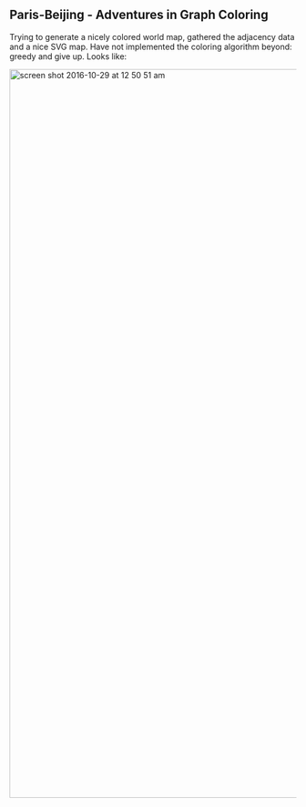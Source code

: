 ## Paris-Beijing - Adventures in Graph Coloring

Trying to generate a nicely colored world map, gathered the adjacency data and a nice SVG map.
Have not implemented the coloring algorithm beyond: greedy and give up. Looks like:

<img width="1280" alt="screen shot 2016-10-29 at 12 50 51 am" src="https://cloud.githubusercontent.com/assets/518488/19828133/6d61ff2e-9d73-11e6-8b52-d6052a7b848f.png">


